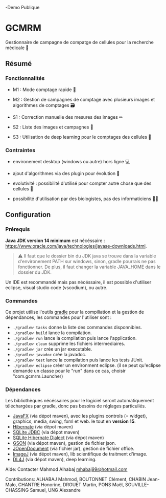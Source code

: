 -Demo Publique

# GCMRM

Gestionnaire de campagne de compatge de cellules pour la recherche médicale 🦠

## Résumé

### Fonctionnalités

- M1 :
    Mode comptage rapide 🔎

- M2 :
    Gestion de campagnes de comptage avec plusieurs images et algorithmes de comptages 🗃

- S1 :
    Correction manuelle des mesures des images ✏

- S2 :
    Liste des images et campagnes 📃

- S3 :
    Utilisation de deep learning pour le comptages des cellules 🧠

### Contraintes

- environement desktop (windows ou autre) hors ligne 💻

- ajout d'algorithmes via des plugin pour évolution 🔌

- evolutivité : possibilité d'utilisé pour compter autre chose que des cellules 🐌

- possibilité d'utilisation par des biologistes, pas des informaticiens 👩‍🔬

## Configuration

### Prérequis

<strong>Java JDK version 14 minimum</strong> est nécéssaire : https://www.oracle.com/java/technologies/javase-downloads.html.

> ⚠ Il faut que le dossier bin du JDK java se trouve dans la variable d'environement PATH sur windows, sinon, gradle pourrais ne pas fonctionner. De plus, il faut changer la variable JAVA_HOME dans le dossier du JDK.

Un IDE est recommandé mais pas nécéssaire, il est possible d'utiliser eclipse, visual studio code (vscodium), ou autre.

### Commandes

Ce projet utilise l'outils <a href="https://gradle.org">gradle</a> pour la compiliation et la gestion de dépendances, les commandes pour l'utiliser sont :

- `./gradlew tasks` donne la liste des commandes disponnibles.
- `./gradlew build` lance la compilation.
- `./gradlew run` lance la compilation puis lance l'application.
- `./gradlew clean` supprime les fichiers intermediaires.
- `./gradlew jar` crée un jar executable.
- `./gradlew javadoc` crée la javadoc.
- `./gradlew test` lance la compilation puis lance les tests JUnit.
- `./gradlew eclipse` créer un environment eclipse. (il se peut qu'eclipse demande un classe pour le "run" dans ce cas, choisir "com.gcmrm.Launcher)

### Dépendances

Les bibliothèques nécéssaires pour le logiciel seront automatiquement téléchargées par gradle, donc pas besoins de réglages particuliés.

- <a href="https://openjfx.io">JavaFX</a> (via dépot maven), avec les plugins controls (= widget), graphics, media, swing, fxml et web. le tout en <strong>version 15</strong>.
- <a href="https://hibernate.org/orm/">Hibernate</a> (via dépot maven)
- <a href="https://github.com/xerial/sqlite-jdbc">SQLite JDBC</a> (via dépot maven)
- <a href="https://github.com/gwenn/sqlite-dialect/">SQLite Hibernate Dialect</a> (via dépot maven)
- <a href="https://github.com/google/gson">GSON</a> (via dépot maven), gestion de fichier json.
- <a href="http://jopendocument.org">JOpenDocument</a> (via fichier jar), gestion de fichier office.
- <a href="https://imagej.net/Welcome">ImageJ</a> (via dépot maven), lib scientifique de traitment d'image.
- <a href="https://deeplearning4j.org">DL4J</a> (via dépot maven), deep learning.


Aide: Contacter Mahmod Alhabaj mhabaj99@hotmail.com

Contributions:
ALHABAJ Mahmod, BOUTONNET Clément, CHABIN Jean-Malo, CHANTRE Honorine,
DROUET Martin, PONS Maël, SOUVILLE-CHASSING Samuel, UNG Alexandre